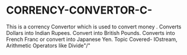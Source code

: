 # CORRENCY-CONVERTOR-C-
This is a corrency Convertor which is used to convert money .
Converts Dollars into Indian Rupees.
Convert into British Pounds. 
Converts into French Franc or convert into Japanese Yen.
Topic Covered- IOstream, Arithmetic Operators like Divide"/"
